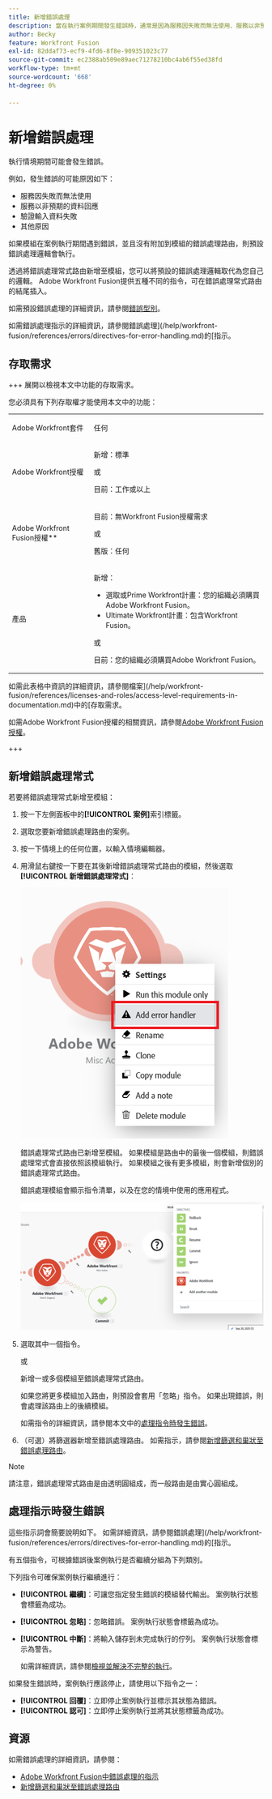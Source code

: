 ```yaml
---
title: 新增錯誤處理
description: 當在執行案例期間發生錯誤時，通常是因為服務因失敗而無法使用、服務以非預期的資料回應，或輸入資料的驗證失敗。
author: Becky
feature: Workfront Fusion
exl-id: 82ddaf73-ecf9-4fd6-8f8e-909351023c77
source-git-commit: ec2388ab509e89aec71278210bc4ab6f55ed38fd
workflow-type: tm+mt
source-wordcount: '668'
ht-degree: 0%

---
```


# 新增錯誤處理

執行情境期間可能會發生錯誤。

例如，發生錯誤的可能原因如下：

* 服務因失敗而無法使用
* 服務以非預期的資料回應
* 驗證輸入資料失敗
* 其他原因

如果模組在案例執行期間遇到錯誤，並且沒有附加到模組的錯誤處理路由，則預設錯誤處理邏輯會執行。

透過將錯誤處理常式路由新增至模組，您可以將預設的錯誤處理邏輯取代為您自己的邏輯。 Adobe Workfront Fusion提供五種不同的指令，可在錯誤處理常式路由的結尾插入。

如需預設錯誤處理的詳細資訊，請參閱[錯誤型別](/help/workfront-fusion/references/errors/error-processing.md)。

如需錯誤處理指示的詳細資訊，請參閱錯誤處理](/help/workfront-fusion/references/errors/directives-for-error-handling.md)的[指示。

## 存取需求

+++ 展開以檢視本文中功能的存取需求。

您必須具有下列存取權才能使用本文中的功能：

<table style="table-layout:auto">
 <col> 
 <col> 
 <tbody> 
  <tr> 
   <td role="rowheader">Adobe Workfront套件 
   <td> <p>任何</p> </td> 
  </tr> 
  <tr data-mc-conditions=""> 
   <td role="rowheader">Adobe Workfront授權</td> 
   <td> <p>新增：標準</p><p>或</p><p>目前：工作或以上</p> </td> 
  </tr> 
  <tr> 
   <td role="rowheader">Adobe Workfront Fusion授權**</td> 
   <td>
   <p>目前：無Workfront Fusion授權需求</p>
   <p>或</p>
   <p>舊版：任何 </p>
   </td> 
  </tr> 
  <tr> 
   <td role="rowheader">產品</td> 
   <td>
   <p>新增：</p> <ul><li>選取或Prime Workfront計畫：您的組織必須購買Adobe Workfront Fusion。</li><li>Ultimate Workfront計畫：包含Workfront Fusion。</li></ul>
   <p>或</p>
   <p>目前：您的組織必須購買Adobe Workfront Fusion。</p>
   </td> 
  </tr>
 </tbody> 
</table>

如需此表格中資訊的詳細資訊，請參閱檔案](/help/workfront-fusion/references/licenses-and-roles/access-level-requirements-in-documentation.md)中的[存取需求。

如需Adobe Workfront Fusion授權的相關資訊，請參閱[Adobe Workfront Fusion授權](/help/workfront-fusion/set-up-and-manage-workfront-fusion/licensing-operations-overview/license-automation-vs-integration.md)。

+++

## 新增錯誤處理常式

若要將錯誤處理常式新增至模組：

1. 按一下左側面板中的&#x200B;**[!UICONTROL 案例]**&#x200B;索引標籤。
1. 選取您要新增錯誤處理路由的案例。
1. 按一下情境上的任何位置，以輸入情境編輯器。
1. 用滑鼠右鍵按一下要在其後新增錯誤處理常式路由的模組，然後選取&#x200B;**[!UICONTROL 新增錯誤處理常式]**：

   ![錯誤處理常式路由](assets/error-handler-route.png)

   錯誤處理常式路由已新增至模組。 如果模組是路由中的最後一個模組，則錯誤處理常式會直接依照該模組執行。 如果模組之後有更多模組，則會新增個別的錯誤處理常式路由。

   錯誤處理模組會顯示指令清單，以及在您的情境中使用的應用程式。

   ![錯誤路由](assets/error-route.png)

1. 選取其中一個指令。

   或

   新增一或多個模組至錯誤處理常式路由。

   如果您將更多模組加入路由，則預設會套用「忽略」指令。 如果出現錯誤，則會處理該路由上的後續模組。

   如需指令的詳細資訊，請參閱本文中的[處理指令時發生錯誤](#error-handling-directives)。

1. （可選）將篩選器新增至錯誤處理路由。 如需指示，請參閱[新增篩選和巢狀至錯誤處理路由](/help/workfront-fusion/create-scenarios/config-error-handling/advanced-error-handling.md)。

>[!NOTE]
>
>請注意，錯誤處理常式路由是由透明圓組成，而一般路由是由實心圓組成。

## 處理指示時發生錯誤

這些指示詞會簡要說明如下。 如需詳細資訊，請參閱錯誤處理](/help/workfront-fusion/references/errors/directives-for-error-handling.md)的[指示。

有五個指令，可根據錯誤後案例執行是否繼續分組為下列類別。

下列指令可確保案例執行繼續進行：

* **[!UICONTROL 繼續]**：可讓您指定發生錯誤的模組替代輸出。 案例執行狀態會標籤為成功。
* **[!UICONTROL 忽略]**：忽略錯誤。 案例執行狀態會標籤為成功。
* **[!UICONTROL 中斷]**：將輸入儲存到未完成執行的佇列。 案例執行狀態會標示為警告。

  如需詳細資訊，請參閱[檢視並解決不完整的執行](/help/workfront-fusion/manage-scenarios/view-and-resolve-incomplete-executions.md)。

如果發生錯誤時，案例執行應該停止，請使用以下指令之一：

* **[!UICONTROL 回覆]**：立即停止案例執行並標示其狀態為錯誤。
* **[!UICONTROL 認可]**：立即停止案例執行並將其狀態標籤為成功。

## 資源

如需錯誤處理的詳細資訊，請參閱：

* [Adobe Workfront Fusion中錯誤處理的指示](/help/workfront-fusion/references/errors/directives-for-error-handling.md)
* [新增篩選和巢狀至錯誤處理路由](/help/workfront-fusion/create-scenarios/config-error-handling/advanced-error-handling.md)
